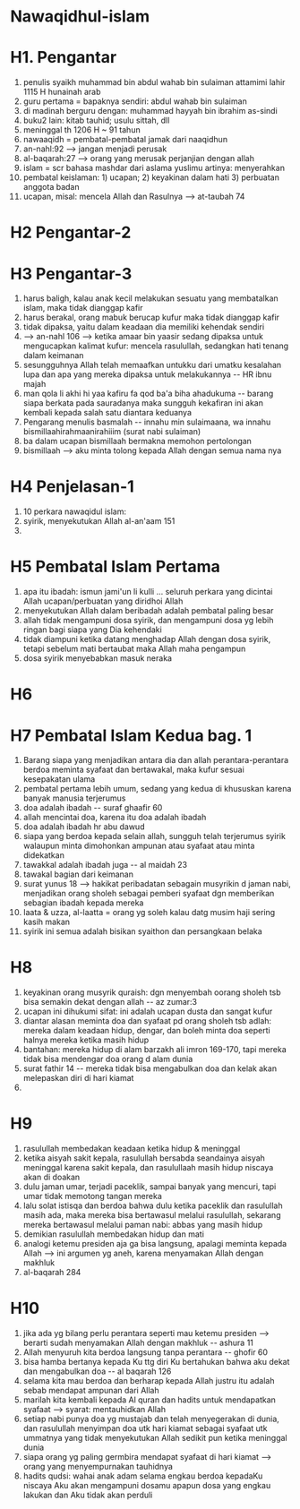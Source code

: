 # Nawaqidhul-islam

# H1. Pengantar

1. penulis syaikh muhammad bin abdul wahab bin sulaiman attamimi lahir 1115 H hunainah arab
2. guru pertama = bapaknya sendiri: abdul wahab bin sulaiman
3. di madinah berguru dengan: muhammad hayyah bin ibrahim as-sindi
4. buku2 lain: kitab tauhid; usulu sittah, dll
5. meninggal th 1206 H ~ 91 tahun
6. nawaaqidh = pembatal-pembatal jamak dari naaqidhun
7. an-nahl:92 --> jangan menjadi perusak
8. al-baqarah:27 --> orang yang merusak perjanjian dengan allah
9. islam = scr bahasa mashdar dari aslama yuslimu artinya: menyerahkan
10. pembatal keislaman: 1) ucapan; 2) keyakinan dalam hati 3) perbuatan anggota badan
11. ucapan, misal: mencela Allah dan Rasulnya --> at-taubah 74

# H2 Pengantar-2

# H3 Pengantar-3
1. harus baligh, kalau anak kecil melakukan sesuatu yang membatalkan islam, maka tidak dianggap kafir
2. harus berakal, orang mabuk berucap kufur maka tidak dianggap kafir
3. tidak dipaksa, yaitu dalam keadaan dia memiliki kehendak sendiri
4. --> an-nahl 106 --> ketika amaar bin yaasir sedang dipaksa untuk mengucapkan kalimat kufur: mencela rasulullah, sedangkan hati tenang dalam keimanan
5. sesungguhnya Allah telah memaafkan untukku dari umatku kesalahan lupa dan apa yang mereka dipaksa untuk melakukannya -- HR ibnu majah
6. man qola li akhi hi yaa kafiru fa qod ba'a biha ahadukuma -- barang siapa berkata pada sauradanya maka sungguh kekafiran ini akan kembali kepada salah satu diantara keduanya
7. Pengarang menulis basmalah -- innahu min sulaimaana, wa innahu bismillaahirahmaanirahiiim (surat nabi sulaiman)
8. ba dalam ucapan bismillaah bermakna memohon pertolongan
9. bismillaah --> aku minta tolong kepada Allah dengan semua nama nya

# H4 Penjelasan-1
1. 10 perkara nawaqidul islam:
2. syirik, menyekutukan Allah al-an'aam 151
3. 

# H5 Pembatal Islam Pertama
1. apa itu ibadah: ismun jami'un li kulli ... seluruh perkara yang dicintai Allah ucapan/perbuatan yang diridhoi Allah
2. menyekutukan Allah dalam beribadah adalah pembatal paling besar
3. allah tidak mengampuni dosa syirik, dan mengampuni dosa yg lebih ringan bagi siapa yang Dia kehendaki
4. tidak diampuni ketika datang menghadap Allah dengan dosa syirik, tetapi sebelum mati bertaubat maka Allah maha pengampun
5. dosa syirik menyebabkan masuk neraka

# H6

# H7 Pembatal Islam Kedua bag. 1
1. Barang siapa yang menjadikan antara dia dan allah perantara-perantara berdoa meminta syafaat dan bertawakal, maka kufur sesuai kesepakatan ulama
2. pembatal pertama lebih umum, sedang yang kedua di khususkan karena banyak manusia terjerumus
3. doa adalah ibadah -- suraf ghaafir 60
4. allah mencintai doa, karena itu doa adalah ibadah
5. doa adalah ibadah hr abu dawud
6. siapa yang berdoa kepada selain allah, sungguh telah terjerumus syirik walaupun minta dimohonkan ampunan atau syafaat atau minta didekatkan
7. tawakkal adalah ibadah juga -- al maidah 23
8. tawakal bagian dari keimanan
9. surat yunus 18 --> hakikat peribadatan sebagain musyrikin d jaman nabi, menjadikan orang sholeh sebagai pemberi syafaat dgn memberikan sebagian ibadah kepada mereka
10. laata & uzza, al-laatta = orang yg soleh kalau datg musim haji sering kasih makan
11. syirik ini semua adalah bisikan syaithon dan persangkaan belaka

# H8 
1. keyakinan orang musyrik quraish: dgn menyembah oorang sholeh tsb bisa semakin dekat dengan allah -- az zumar:3
2. ucapan ini dihukumi sifat: ini adalah ucapan dusta dan sangat kufur
3. diantar alasan meminta doa dan syafaat pd orang sholeh tsb adlah: mereka dalam keadaan hidup, dengar, dan boleh minta doa seperti halnya mereka ketika masih hidup
4. bantahan: mereka hidup di alam barzakh ali imron 169-170, tapi mereka tidak bisa mendengar doa orang d alam dunia
5. surat fathir 14 -- mereka tidak bisa mengabulkan doa dan kelak akan melepaskan diri di hari kiamat
6. 

# H9 
1. rasulullah membedakan keadaan ketika hidup & meninggal
2. ketika aisyah sakit kepala, rasulullah bersabda seandainya aisyah meninggal karena sakit kepala, dan rasulullaah masih hidup niscaya akan di doakan
3. dulu jaman umar, terjadi paceklik, sampai banyak yang mencuri, tapi umar tidak memotong tangan mereka
4. lalu solat istisqa dan berdoa bahwa dulu ketika paceklik dan rasulullah masih ada, maka mereka bisa bertawasul melalui rasulullah, sekarang mereka bertawasul melalui paman nabi: abbas yang masih hidup
5. demikian rasulullah membedakan hidup dan mati
6. analogi ketemu presiden aja ga bisa langsung, apalagi meminta kepada Allah --> ini argumen yg aneh, karena menyamakan Allah dengan makhluk
7. al-baqarah 284

# H10
1. jika ada yg bilang perlu perantara seperti mau ketemu presiden --> berarti sudah menyamakan Allah dengan makhluk -- ashura 11
2. Allah menyuruh kita berdoa langsung tanpa perantara -- ghofir 60
3. bisa hamba bertanya kepada Ku ttg diri Ku bertahukan bahwa aku dekat dan mengabulkan doa -- al baqarah 126
4. selama kita mau berdoa dan berharap kepada Allah justru itu adalah sebab mendapat ampunan dari Allah
5. marilah kita kembali kepada Al quran dan hadits untuk mendapatkan syafaat --> syarat: mentauhidkan Allah
6. setiap nabi punya doa yg mustajab dan telah menyegerakan di dunia, dan rasulullah menyimpan doa utk hari kiamat sebagai syafaat utk ummatnya yang tidak menyekutukan Allah sedikit pun ketika meninggal dunia
7. siapa orang yg paling germbira mendapat syafaat di hari kiamat --> orang yang menyempurnakan tauhidnya
8. hadits qudsi: wahai anak adam selama engkau berdoa kepadaKu niscaya Aku akan mengampuni dosamu apapun dosa yang engkau lakukan dan Aku tidak akan perduli
